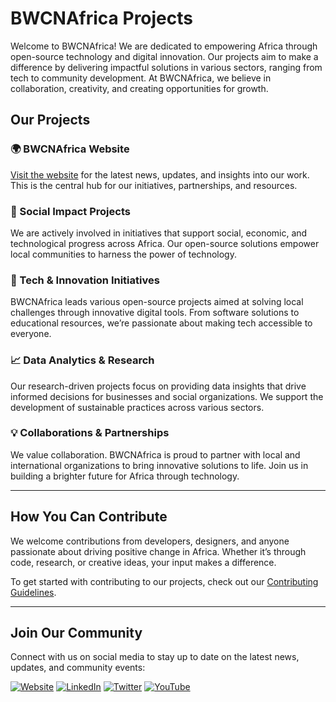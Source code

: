 # BWCNAfrica Projects

Welcome to BWCNAfrica! We are dedicated to empowering Africa through open-source technology and digital innovation. Our projects aim to make a difference by delivering impactful solutions in various sectors, ranging from tech to community development. At BWCNAfrica, we believe in collaboration, creativity, and creating opportunities for growth.

## Our Projects

### 🌍 BWCNAfrica Website
[Visit the website](https://bwcnafrica.com) for the latest news, updates, and insights into our work. This is the central hub for our initiatives, partnerships, and resources.

### 🤝 Social Impact Projects
We are actively involved in initiatives that support social, economic, and technological progress across Africa. Our open-source solutions empower local communities to harness the power of technology.

### 🚀 Tech & Innovation Initiatives
BWCNAfrica leads various open-source projects aimed at solving local challenges through innovative digital tools. From software solutions to educational resources, we’re passionate about making tech accessible to everyone.

### 📈 Data Analytics & Research
Our research-driven projects focus on providing data insights that drive informed decisions for businesses and social organizations. We support the development of sustainable practices across various sectors.

### 💡 Collaborations & Partnerships
We value collaboration. BWCNAfrica is proud to partner with local and international organizations to bring innovative solutions to life. Join us in building a brighter future for Africa through technology.

---

## How You Can Contribute

We welcome contributions from developers, designers, and anyone passionate about driving positive change in Africa. Whether it’s through code, research, or creative ideas, your input makes a difference.

To get started with contributing to our projects, check out our [Contributing Guidelines](CONTRIBUTING.md).

---

## Join Our Community

Connect with us on social media to stay up to date on the latest news, updates, and community events:

[![Website](https://img.shields.io/badge/Website-BWCNAfrica.com-blue?style=flat&logo=Google-Chrome&logoColor=white)](https://bwcnafrica.com)
[![LinkedIn](https://img.shields.io/badge/LinkedIn-BWCNAfrica-blue?style=flat&logo=linkedin)](https://linkedin.com/company/bwcnafrica)
[![Twitter](https://img.shields.io/badge/Twitter-@bwcnafrica-1DA1F2?style=flat&logo=twitter&logoColor=white)](https://twitter.com/bwcnafrica)
[![YouTube](https://img.shields.io/badge/YouTube-BWCNAfrica-red?style=flat&logo=youtube)](https://youtube.com/@bwcnafrica)
